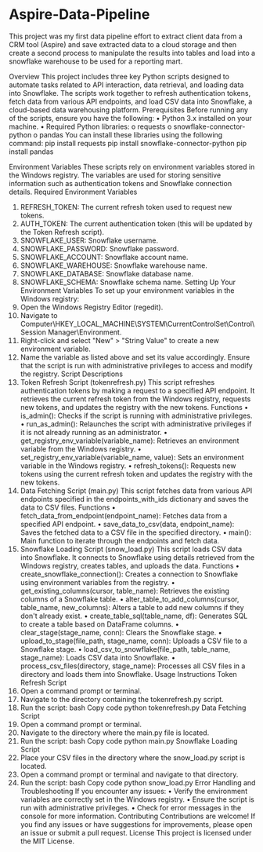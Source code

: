 # Aspire-Data-Pipeline
 This project was my first data pipeline effort to extract client data from a CRM tool (Aspire) and save extracted data to a cloud storage and then create a second process to manipulate the results into tables and load into a snowflake warehouse to be used for a reporting mart.


Overview
This project includes three key Python scripts designed to automate tasks related to API interaction, data retrieval, and loading data into Snowflake. The scripts work together to refresh authentication tokens, fetch data from various API endpoints, and load CSV data into Snowflake, a cloud-based data warehousing platform.
Prerequisites
Before running any of the scripts, ensure you have the following:
•	Python 3.x installed on your machine.
•	Required Python libraries:
o	requests
o	snowflake-connector-python
o	pandas
You can install these libraries using the following command:
pip install requests
pip install snowflake-connector-python
pip install pandas

Environment Variables
These scripts rely on environment variables stored in the Windows registry. The variables are used for storing sensitive information such as authentication tokens and Snowflake connection details.
Required Environment Variables
1.	REFRESH_TOKEN: The current refresh token used to request new tokens.
2.	AUTH_TOKEN: The current authentication token (this will be updated by the Token Refresh script).
3.	SNOWFLAKE_USER: Snowflake username.
4.	SNOWFLAKE_PASSWORD: Snowflake password.
5.	SNOWFLAKE_ACCOUNT: Snowflake account name.
6.	SNOWFLAKE_WAREHOUSE: Snowflake warehouse name.
7.	SNOWFLAKE_DATABASE: Snowflake database name.
8.	SNOWFLAKE_SCHEMA: Snowflake schema name.
Setting Up Your Environment Variables
To set up your environment variables in the Windows registry:
1.	Open the Windows Registry Editor (regedit).
2.	Navigate to Computer\HKEY_LOCAL_MACHINE\SYSTEM\CurrentControlSet\Control\Session Manager\Environment.
3.	Right-click and select "New" > "String Value" to create a new environment variable.
4.	Name the variable as listed above and set its value accordingly.
Ensure that the script is run with administrative privileges to access and modify the registry.
Script Descriptions
1. Token Refresh Script (tokenrefresh.py)
This script refreshes authentication tokens by making a request to a specified API endpoint. It retrieves the current refresh token from the Windows registry, requests new tokens, and updates the registry with the new tokens.
Functions
•	is_admin(): Checks if the script is running with administrative privileges.
•	run_as_admin(): Relaunches the script with administrative privileges if it is not already running as an administrator.
•	get_registry_env_variable(variable_name): Retrieves an environment variable from the Windows registry.
•	set_registry_env_variable(variable_name, value): Sets an environment variable in the Windows registry.
•	refresh_tokens(): Requests new tokens using the current refresh token and updates the registry with the new tokens.
2. Data Fetching Script (main.py)
This script fetches data from various API endpoints specified in the endpoints_with_ids dictionary and saves the data to CSV files.
Functions
•	fetch_data_from_endpoint(endpoint_name): Fetches data from a specified API endpoint.
•	save_data_to_csv(data, endpoint_name): Saves the fetched data to a CSV file in the specified directory.
•	main(): Main function to iterate through the endpoints and fetch data.
3. Snowflake Loading Script (snow_load.py)
This script loads CSV data into Snowflake. It connects to Snowflake using details retrieved from the Windows registry, creates tables, and uploads the data.
Functions
•	create_snowflake_connection(): Creates a connection to Snowflake using environment variables from the registry.
•	get_existing_columns(cursor, table_name): Retrieves the existing columns of a Snowflake table.
•	alter_table_to_add_columns(cursor, table_name, new_columns): Alters a table to add new columns if they don't already exist.
•	create_table_sql(table_name, df): Generates SQL to create a table based on DataFrame columns.
•	clear_stage(stage_name, conn): Clears the Snowflake stage.
•	upload_to_stage(file_path, stage_name, conn): Uploads a CSV file to a Snowflake stage.
•	load_csv_to_snowflake(file_path, table_name, stage_name): Loads CSV data into Snowflake.
•	process_csv_files(directory, stage_name): Processes all CSV files in a directory and loads them into Snowflake.
Usage Instructions
Token Refresh Script
1.	Open a command prompt or terminal.
2.	Navigate to the directory containing the tokenrefresh.py script.
3.	Run the script:
bash
Copy code
python tokenrefresh.py
Data Fetching Script
1.	Open a command prompt or terminal.
2.	Navigate to the directory where the main.py file is located.
3.	Run the script:
bash
Copy code
python main.py
Snowflake Loading Script
1.	Place your CSV files in the directory where the snow_load.py script is located.
2.	Open a command prompt or terminal and navigate to that directory.
3.	Run the script:
bash
Copy code
python snow_load.py
Error Handling and Troubleshooting
If you encounter any issues:
•	Verify the environment variables are correctly set in the Windows registry.
•	Ensure the script is run with administrative privileges.
•	Check for error messages in the console for more information.
Contributing
Contributions are welcome! If you find any issues or have suggestions for improvements, please open an issue or submit a pull request.
License
This project is licensed under the MIT License.

